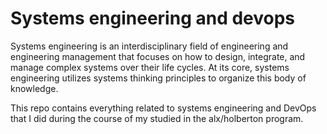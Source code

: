 # Systems engineering and devops

Systems engineering is an interdisciplinary field of engineering and
engineering management that focuses on how to design, integrate, and manage
complex systems over their life cycles. At its core, systems engineering
utilizes systems thinking principles to organize this body of knowledge.

This repo contains everything related to systems engineering and DevOps that
I did during the course of my studied in the alx/holberton program.
